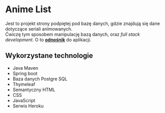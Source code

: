 # Anime List  

Jest to projekt strony podpiętej pod bazę danych, gdzie znajdują się dane dotyczące seriali animowanych.  
Ćwiczę tym sposobem manipulację bazą danych, oraz *full stack development*. O to **[odnośnik](https://anime-list-wiri.herokuapp.com/)** do aplikacji.

## Wykorzystane technologie  

* Java Maven
* Spring boot
* Baza danych Postgre SQL
* Thymeleaf
* Semantyczny HTML
* CSS
* JavaScript
* Serwis Heroku

